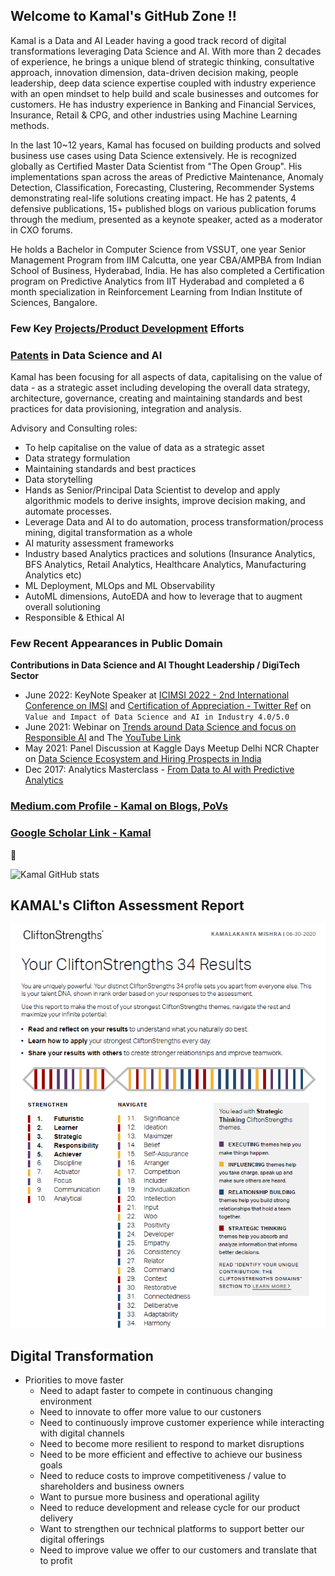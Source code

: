 ## Welcome to Kamal's GitHub Zone !!

Kamal is a Data and AI Leader having a good track record of digital transformations leveraging Data Science and AI. With more than 2 decades of experience, he brings a unique blend of strategic thinking, consultative approach, innovation dimension, data-driven decision making, people leadership, deep data science expertise coupled with industry experience with an open mindset to help build and scale businesses and outcomes for customers. He has industry experience in Banking and Financial Services, Insurance, Retail & CPG, and other industries using Machine Learning methods.

In the last 10~12 years, Kamal has focused on building products and solved business use cases using Data Science extensively. He is recognized globally as Certified Master Data Scientist from "The Open Group". His implementations span across the areas of Predictive Maintenance, Anomaly Detection, Classification, Forecasting, Clustering, Recommender Systems demonstrating real-life solutions creating impact. He has 2 patents, 4 defensive publications, 15+ published blogs on various publication forums through the medium, presented as a keynote speaker, acted as a moderator in CXO forums. 

He holds a Bachelor in Computer Science from VSSUT, one year Senior Management Program from IIM Calcutta, one year CBA/AMPBA from Indian School of Business, Hyderabad, India. He has also completed a Certification program on Predictive Analytics from IIT Hyderabad and completed a 6 month specialization in Reinforcement Learning from Indian Institute of Sciences, Bangalore.

### Few Key [Projects/Product Development](https://github.com/kkm24132/Products_Projects_Initiatives/blob/main/README.md) Efforts

### [Patents](https://patents.google.com/?inventor=kamalakanta+mishra&oq=kamalakanta+mishra) in Data Science and AI

Kamal has been focusing for all aspects of data, capitalising on the value of data - as a strategic asset including developing the overall data strategy, architecture, governance, creating and maintaining standards and best practices for data provisioning, integration and analysis.

Advisory and Consulting roles:
- To help capitalise on the value of data as a strategic asset
- Data strategy formulation
- Maintaining standards and best practices
- Data storytelling
- Hands as Senior/Principal Data Scientist to develop and apply algorithmic models to derive insights, improve decision making, and automate processes.
- Leverage Data and AI to do automation, process transformation/process mining, digital transformation as a whole
- AI maturity assessment frameworks
- Industry based Analytics practices and solutions (Insurance Analytics, BFS Analytics, Retail Analytics, Healthcare Analytics, Manufacturing Analytics etc)
- ML Deployment, MLOps and ML Observability
- AutoML dimensions, AutoEDA and how to leverage that to augment overall solutioning
- Responsible & Ethical AI

### Few Recent Appearances in Public Domain 
**Contributions in Data Science and AI Thought Leadership / DigiTech Sector**

- June 2022: KeyNote Speaker at [ICIMSI 2022 - 2nd International Conference on IMSI](https://www.linkedin.com/posts/kamalmishra07_keynotespeaker-icimsi-icimsi2022-activity-6945941645208997888-orup/?utm_source=linkedin_share&utm_medium=member_desktop_web) and [Certification of Appreciation - Twitter Ref](https://twitter.com/KKM_007/status/1543531466256433152) on ```Value and Impact of Data Science and AI in Industry 4.0/5.0```
- June 2021: Webinar on [Trends around Data Science and focus on Responsible AI](https://www.linkedin.com/feed/update/urn:li:activity:6811518760365764608) and The [YouTube Link](https://www.youtube.com/watch?v=WcsL7qs4nuY)
- May 2021: Panel Discussion at Kaggle Days Meetup Delhi NCR Chapter on [Data Science Ecosystem and Hiring Prospects in India](https://www.youtube.com/watch?v=uY4Pq6rMwpU&t=30s)
- Dec 2017: Analytics Masterclass - [From Data to AI with Predictive Analytics](https://www.youtube.com/watch?v=ORfz0pbNQiM)

### [Medium.com Profile - Kamal on Blogs, PoVs](https://medium.com/@mishra.kamal)

### [Google Scholar Link - Kamal](https://scholar.google.com/citations?user=lc84CA0AAAAJ&hl=en)


👋

![Kamal GitHub stats](https://github-readme-stats.vercel.app/api?username=kkm24132&show_icons=true&theme=vue)

## KAMAL's Clifton Assessment Report

![Kamal Clifton Strengths](https://github.com/kkm24132/kkm24132/blob/main/Kamal_Cilfton_Report.png)

## Digital Transformation 
- Priorities to move faster
  - Need to adapt faster to compete in continuous changing environment
  - Need to innovate to offer more value to our custoners
  - Need to continuously improve customer experience while interacting with digital channels
  - Need to become more resilient to respond to market disruptions
  - Need to be more efficient and effective to achieve our business goals
  - Need to reduce costs to improve competitiveness / value to shareholders and business owners
  - Want to pursue more business and operational agility
  - Need to reduce development and release cycle for our product delivery
  - Want to strengthen our technical platforms to support better our digital offerings
  - Need to improve value we offer to our customers and translate that to profit

<!--
[![Top Langs](https://github-readme-stats.vercel.app/api/top-langs/?username=kkm24132)](https://github.com/kkm24132/github-readme-stats)
-->


<!--
**kkm24132/kkm24132** is a ✨ _special_ ✨ repository because its `README.md` (this file) appears on your GitHub profile.

Here are some ideas to get you started:

- 🔭 I’m currently working on ...
- 🌱 I’m currently learning ...
- 👯 I’m looking to collaborate on ...
- 🤔 I’m looking for help with ...
- 💬 Ask me about ...
- 📫 How to reach me: ...
- 😄 Pronouns: ...
- ⚡ Fun fact: ...
-->

